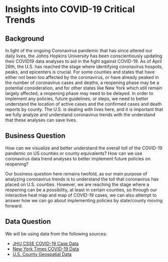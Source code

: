 # Insights into COVID-19 Critical Trends


## Background
In light of the ongoing Coronavirus pandemic that has since altered our daily lives, the Johns Hopkins University has been conscientiously updating their COVID19 data analyses to aid in the fight against COVID-19. As of April 26th, the U.S. has reached the stage where identifying coronavirus hospots, peaks, and epicenters is crucial. For some counties and states that have either not been too affected by the coronavirus, or have already peaked in the number of coronavirus cases and deaths, a reopening phase may be a potential consideration, and for other states like New York which still remain largely affected, a reopening phase may need to be delayed. In order to implement any policies, future guidelines, or steps, we need to better understand the location of active cases and the confirmed cases and death reports by county. The U.S. is dealing with lives here, and it is important that we fully analyze and understand coronavirus trends with the understand that these analyses can save lives.

## Business Question
How can we visualize and better understand the overall toll of the COVID-19 pandemic on US counties or county equivalents? How can we use coronavirus data trend analyses to better implement future policies on reopening?

Our business question here remains twofold, as our main purpose of analyzing coronavirus trends is to understand the toll that coronavirus has placed on U.S. counties. However, we are reaching the stage where a reopening can be a possibility, at least in certain counties, so through our interactive heat map and map of COVID-19 cases, we can also attempt to answer how we can go about implementing policies by state/county moving forward.

## Data Question
We will be using data from the following sources:

- [JHU CSSE COVID-19 Case Data](https://github.com/CSSEGISandData/COVID-19/tree/master/csse_covid_19_data/csse_covid_19_daily_reports)
- [New York Times COVID-19 Data](https://github.com/nytimes/covid-19-data/blob/master/us-counties.csv)
- [U.S. County Geospatial Data](https://raw.githubusercontent.com/plotly/datasets/master/geojson-counties-fips.json)

